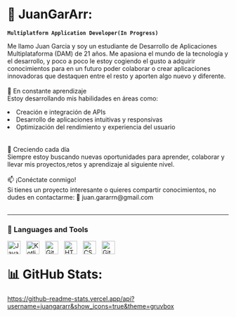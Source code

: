 # 💫 JuanGarArr:
**`Multiplatform Application Developer(In Progress)`**

Me llamo Juan Garcia y soy un estudiante de Desarrollo de Aplicaciones Multiplataforma (DAM) de 21 años. Me apasiona el mundo de la tecnología y el desarrollo, y poco a poco le estoy cogiendo el gusto a adquirir conocimientos para en un futuro poder colaborar o crear aplicaciones innovadoras que destaquen entre el resto y aporten algo nuevo y diferente.
<br></br>
🌱 En constante aprendizaje<br>
Estoy desarrollando mis habilidades en áreas como:
<li>Creación e integración de APIs</li>
<li>Desarrollo de aplicaciones intuitivas y responsivas</li>
<li>Optimización del rendimiento y experiencia del usuario</li>
<br></br>
🚀 Creciendo cada día<br>
Siempre estoy buscando nuevas oportunidades para aprender, colaborar y llevar mis proyectos,retos y aprendizaje al siguiente nivel.
<br></br>
📫 ¡Conéctate conmigo!<br>
Si tienes un proyecto interesante o quieres compartir conocimientos, no dudes en contactarme:
📧 juan.gararrn@gmail.com
<br></br>
<hr>

### 🧰 Languages and Tools

<img align="left" alt="Java" width="30px" style="padding-right:10px;" src="https://cdn.jsdelivr.net/gh/devicons/devicon/icons/java/java-original.svg"/>
<img align="left" alt="Kotlin" width="30px" style="padding-right:10px;" src="https://cdn.jsdelivr.net/gh/devicons/devicon/icons/kotlin/kotlin-original.svg"/>
<img align="left" alt="Git" width="30px" style="padding-right:10px;" src="https://cdn.jsdelivr.net/gh/devicons/devicon/icons/git/git-original.svg" />
<img align="left" alt="HTML" width="30px" style="padding-right:10px;" src="https://cdn.jsdelivr.net/gh/devicons/devicon/icons/html5/html5-plain.svg" />
<img align="left" alt="CSS" width="30px" style="padding-right:10px;" src="https://cdn.jsdelivr.net/gh/devicons/devicon/icons/css3/css3-plain.svg" />
<img align="left" alt="GitHub" width="30px" style="padding-right:10px;" src="https://cdn.jsdelivr.net/gh/devicons/devicon/icons/github/github-original.svg" />

<br />

# 📊 GitHub Stats:
https://github-readme-stats.vercel.app/api?username=juangararr&show_icons=true&theme=gruvbox
#
